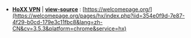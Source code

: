 
- [**HoXX VPN**](https://taoste.github.io/Hello-World/github/welcomepage.org/index.html)  |  [**view-source**](index.html) : [https://welcomepage.org/](https://welcomepage.org/pages/hx/index.php?iid=354e0f9d-7e87-4f29-b0cd-179e3c11fbc8&lang=zh-CN&cv=3.5.3&platform=chrome&service=hx)

